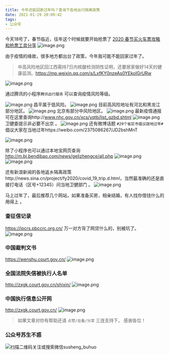 ```yaml
---
title: 今年还能回家过年吗？查询下各地出行隔离政策
date: 2021-01-29 20:09:42
tags:
- 公众号
---
```

今天18号了，春节临近，往年这个时候就要开始抢票了 [2020 春节买火车票攻略和抢票工具分享](https://mp.weixin.qq.com/s/jLxidhvbr9EUKwW7v9NC0g)
![image.png](https://upload-images.jianshu.io/upload_images/23152173-7a86426623970607.png?imageMogr2/auto-orient/strip%7CimageView2/2/w/1240)

由于疫情的缘故，很多地方都出台了政策，今年我可能不能回家过年了。

> 中高风险地区回江西需持7日内核酸检测阴性证明，还要居家做好14天的健康监测。https://mp.weixin.qq.com/s/LxfKY0nzeAs0YEkoIGrURw

![image.png](https://upload-images.jianshu.io/upload_images/23152173-71fc3070a9b6aa75.png?imageMogr2/auto-orient/strip%7CimageView2/2/w/1240)


通过腾讯的小程序`腾讯出行服务` 可以查询疫情风险等级。

![image.png](https://upload-images.jianshu.io/upload_images/23152173-edd000e8b3d3e719.png?imageMogr2/auto-orient/strip%7CimageView2/2/w/1240)
昌平属于低风险。
![image.png](https://upload-images.jianshu.io/upload_images/23152173-92dd1a3d0c980bc3.png?imageMogr2/auto-orient/strip%7CimageView2/2/w/1240)
目前高风险地址有河北和黑龙江部分地区。
![image.png](https://upload-images.jianshu.io/upload_images/23152173-0a9465cea3cff976.png?imageMogr2/auto-orient/strip%7CimageView2/2/w/1240)
 北京有部分中风险地区。
![image.png](https://upload-images.jianshu.io/upload_images/23152173-0e1ce2a6a6a58c1f.png?imageMogr2/auto-orient/strip%7CimageView2/2/w/1240)
最新疫情通报可在这里查询http://www.nhc.gov.cn/xcs/yqtb/list_gzbd.shtml 
![image.png](https://upload-images.jianshu.io/upload_images/23152173-89061bf7adb30000.png?imageMogr2/auto-orient/strip%7CimageView2/2/w/1240)
卫健委提示非必要不出京  。
![image.png](https://upload-images.jianshu.io/upload_images/23152173-53f039929e2b75a4.png?imageMogr2/auto-orient/strip%7CimageView2/2/w/1240)
还有微博话题 `#29个省区市倡议就地过年# ` 倡议大家在当地过年https://weibo.com/2375086267/JD2bshMnT 

![image.png](https://upload-images.jianshu.io/upload_images/23152173-25152ed9d8b1800f.png?imageMogr2/auto-orient/strip%7CimageView2/2/w/1240)
 
除了小程序也可以通过本地宝网页查询 http://m.bj.bendibao.com/news/gelizhengce/all.php 
![image.png](https://upload-images.jianshu.io/upload_images/23152173-bc0f4f3eed3e64b4.png?imageMogr2/auto-orient/strip%7CimageView2/2/w/1240)
![image.png](https://upload-images.jianshu.io/upload_images/23152173-b76fc082de19f404.png?imageMogr2/auto-orient/strip%7CimageView2/2/w/1240)

还有新浪新闻的各地返乡隔离政策http://news.sina.cn/project/fy2020/covid_19_trip.d.html，当然最准确的还是直接打电话（区号+12345）问当地卫健部门 。
![image.png](https://upload-images.jianshu.io/upload_images/23152173-dce93d70ff997498.png?imageMogr2/auto-orient/strip%7CimageView2/2/w/1240)

马上过年了，最后推荐几个网站，如果准备买房，相亲结婚，有人找你借钱什么的用得上 。
### 查征信记录
https://ipcrs.pbccrc.org.cn/  万一对方背了网贷什么的，别被坑了。
![image.png](https://upload-images.jianshu.io/upload_images/23152173-a071d49cd098158e.png?imageMogr2/auto-orient/strip%7CimageView2/2/w/1240)
### 中国裁判文书
https://wenshu.court.gov.cn/ 
![image.png](https://upload-images.jianshu.io/upload_images/23152173-16bf3a2a35afcfd4.png?imageMogr2/auto-orient/strip%7CimageView2/2/w/1240)
### 全国法院失信被执行人名单
http://zxgk.court.gov.cn/shixin/
![image.png](https://upload-images.jianshu.io/upload_images/23152173-e1255df3bb158dc3.png?imageMogr2/auto-orient/strip%7CimageView2/2/w/1240)
### 中国执行信息公开网
http://zxgk.court.gov.cn/
![image.png](https://upload-images.jianshu.io/upload_images/23152173-d814a26b062f051a.png?imageMogr2/auto-orient/strip%7CimageView2/2/w/1240)

>  如果文章对你有帮助还请 `点赞/在看/分享` 三连支持下， 感谢各位！

### 公众号苏生不惑
![扫描二维码关注或搜索微信susheng_buhuo](https://upload-images.jianshu.io/upload_images/23152173-61c280d775baf3e6.png?imageMogr2/auto-orient/strip%7CimageView2/2/w/1240)